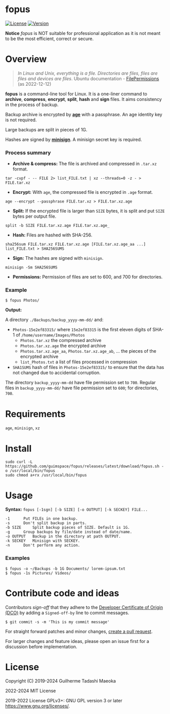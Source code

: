 # fopus

[![License](https://img.shields.io/github/license/guimspace/fopus)](https://github.com/guimspace/fopus/blob/master/LICENSE) [![Version](https://img.shields.io/github/release-pre/guimspace/fopus.svg)](https://github.com/guimspace/fopus/releases)

**Notice** _fopus_ is NOT suitable for professional application as it is not meant to be the most efficient, correct or secure.

# Overview

> *In Linux and Unix, everything is a file.  Directories are files, files are files and devices are files*.
> Ubuntu documentation - [FilePermissions](https://help.ubuntu.com/community/FilePermissions) (as 2022-12-12)

**fopus** is a command-line tool for Linux. It is a one-liner command to **archive**, **compress**, **encrypt**, **split**, **hash** and **sign** files. It aims consistency in the process of backup.

Backup archive is encrypted by [**age**](https://github.com/FiloSottile/age) with a passphrase. An age identity key is not required.

Large backups are split in pieces of 1G.

Hashes are signed by [**minisign**](https://github.com/jedisct1/minisign). A minisign secret key is required.

### Process summary

- **Archive & compress:** The file is archived and compressed in `.tar.xz` format.
```
tar -cvpf - -- FILE 2> list_FILE.txt | xz --threads=0 -z - > FILE.tar.xz
```

- **Encrypt:** With `age`, the compressed file is encrypted in `.age` format.
```
age --encrypt --passphrase FILE.tar.xz > FILE.tar.xz.age
```

- **Split:** If the encrypted file is larger than `SIZE` bytes, it is split and put `SIZE` bytes per output file.
```
split -b SIZE FILE.tar.xz.age FILE.tar.xz.age_
```

- **Hash:** Files are hashed with SHA-256.
```
sha256sum FILE.tar.xz FILE.tar.xz.age [FILE.tar.xz.age_aa ...] list_FILE.txt > SHA256SUMS
```

- **Sign:** The hashes are signed with `minisign`.
```
minisign -Sm SHA256SUMS
```

- **Permissions:** Permission of files are set to 600, and 700 for directories.

### Example

```
$ fopus Photos/
```

**Output:**

A directory `./Backups/backup_yyyy-mm-dd/` and:
 - `Photos-15e2ef83315/` where `15e2ef83315` is the first eleven digits of SHA-1 of `/home/username/Images/Photos`
   - `Photos.tar.xz` the compressed archive
   - `Photos.tar.xz.age` the encrypted archive
   - `Photos.tar.xz.age_aa`, `Photos.tar.xz.age_ab`, ... the pieces of the encrypted archive
   - `list_Photos.txt` a list of files processed in compression
 - `SHA1SUMS` hash of files in `Photos-15e2ef83315/` to ensure that the data has not changed due to accidental corruption.

The directory `backup_yyyy-mm-dd` have file permission set to `700`. Regular files in `backup_yyyy-mm-dd/` have file permission set to `600`; for directories, `700`.


# Requirements

`age`, `minisign`, `xz`


# Install

```
sudo curl -L https://github.com/guimspace/fopus/releases/latest/download/fopus.sh -o /usr/local/bin/fopus
sudo chmod a+rx /usr/local/bin/fopus
```


# Usage

**Syntax:** `fopus [-1sgn] [-b SIZE] [-o OUTPUT] [-k SECKEY] FILE...`

```
-1		Put FILEs in one backup.
-s		Don't split backup in parts.
-b SIZE		Split backup pieces of SIZE. Default is 1G.
-g		Group backups by file/date instead of date/name.
-o OUTPUT	Backup in the directory at path OUTPUT.
-k SECKEY	Minisign with SECKEY.
-n		Don't perform any action.
```

### Examples

```
$ fopus -o ~/Backups -b 1G Documents/ lorem-ipsum.txt
$ fopus -1s Pictures/ Videos/
```

# Contribute code and ideas

Contributors *sign-off* that they adhere to the [Developer Certificate of Origin (DCO)](https://developercertificate.org/) by adding a `Signed-off-by` line to commit messages.

```
$ git commit -s -m 'This is my commit message'
```

For straight forward patches and minor changes, [create a pull request](https://help.github.com/en/articles/creating-a-pull-request).

For larger changes and feature ideas, please open an issue first for a discussion before implementation.


# License

Copyright (C) 2019-2024 Guilherme Tadashi Maeoka

2022-2024 MIT License

2019-2022 License GPLv3+: GNU GPL version 3 or later <https://www.gnu.org/licenses/>.
